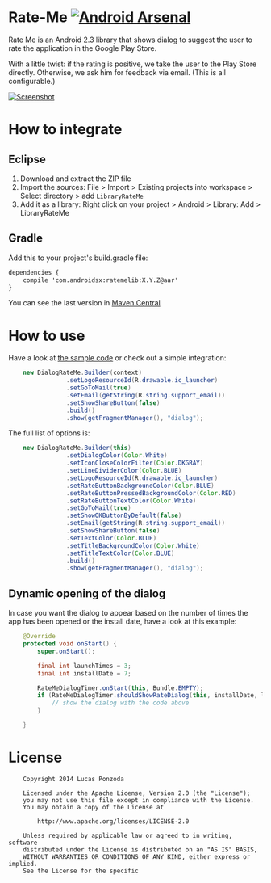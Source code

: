 Rate-Me [![Android Arsenal](https://img.shields.io/badge/Android%20Arsenal-Rate--Me-brightgreen.svg?style=flat)](https://android-arsenal.com/details/1/1032)
=======

Rate Me is an Android 2.3 library that shows dialog to suggest the user to rate the application in the Google Play Store.

With a little twist: if the rating is positive, we take the user to the Play Store directly. Otherwise, we ask him for feedback via email. (This is all configurable.)

[![Screenshot](https://raw.githubusercontent.com/androidsx/rate-me/master/Extras/rateMe_2.png)]()

How to integrate
================

## Eclipse

1. Download and extract the ZIP file
2. Import the sources: File > Import > Existing projects into workspace > Select directory > add `LibraryRateMe`
3. Add it as a library: Right click on your project > Android > Library: Add > LibraryRateMe

## Gradle

Add this to your project's build.gradle file:

```xml
dependencies {
    compile 'com.androidsx:ratemelib:X.Y.Z@aar'
}
```

You can see the last version in [Maven Central](http://search.maven.org/#search%7Cga%7C1%7Cratemelib)

How to use
==========

Have a look at [the sample code](https://github.com/androidsx/rate-me/blob/master/SampleProject/src/com/androidsx/rateme/demo1/SampleProject.java) or check out a simple integration:

```java
	new DialogRateMe.Builder(context)
				.setLogoResourceId(R.drawable.ic_launcher)
				.setGoToMail(true)
				.setEmail(getString(R.string.support_email))
				.setShowShareButton(false)
				.build()
				.show(getFragmentManager(), "dialog");
```

The full list of options is:

```java
	new DialogRateMe.Builder(this)
				.setDialogColor(Color.White)
				.setIconCloseColorFilter(Color.DKGRAY)
				.setLineDividerColor(Color.BLUE)
				.setLogoResourceId(R.drawable.ic_launcher)
				.setRateButtonBackgroundColor(Color.BLUE)
				.setRateButtonPressedBackgroundColor(Color.RED)
				.setRateButtonTextColor(Color.White)
				.setGoToMail(true)
				.setShowOKButtonByDefault(false)
				.setEmail(getString(R.string.support_email))
				.setShowShareButton(false)
				.setTextColor(Color.BLUE)
				.setTitleBackgroundColor(Color.White)
				.setTitleTextColor(Color.BLUE)
				.build()
				.show(getFragmentManager(), "dialog");
```

Dynamic opening of the dialog
-----

In case you want the dialog to appear based on the number of times the app has been opened or the install date, have a look at this example:

```java
	@Override
	protected void onStart() {
		super.onStart();

		final int launchTimes = 3;
		final int installDate = 7;

		RateMeDialogTimer.onStart(this, Bundle.EMPTY);
		if (RateMeDialogTimer.shouldShowRateDialog(this, installDate, launchTimes)) {
			// show the dialog with the code above
		}

	}
```

License
=======

		Copyright 2014 Lucas Ponzoda

		Licensed under the Apache License, Version 2.0 (the "License");
		you may not use this file except in compliance with the License.
		You may obtain a copy of the License at

			http://www.apache.org/licenses/LICENSE-2.0

		Unless required by applicable law or agreed to in writing, software
		distributed under the License is distributed on an "AS IS" BASIS,
		WITHOUT WARRANTIES OR CONDITIONS OF ANY KIND, either express or implied.
		See the License for the specific
